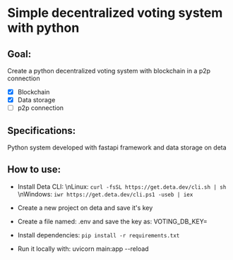 # Simple decentralized voting system with python

## Goal:
Create a python decentralized voting system with blockchain in a p2p connection
- [x] Blockchain
- [X] Data storage
- [ ] p2p connection

## Specifications:
Python system developed with fastapi framework and data storage on deta

## How to use:
- Install Deta CLI:
\nLinux: `curl -fsSL https://get.deta.dev/cli.sh | sh`
\nWindows: `iwr https://get.deta.dev/cli.ps1 -useb | iex`

- Create a new project on deta and save it's key

- Create a file named: .env and save the key as: VOTING_DB_KEY=<key>

- Install dependencies: `pip install -r requirements.txt`

- Run it locally with: uvicorn main:app --reload